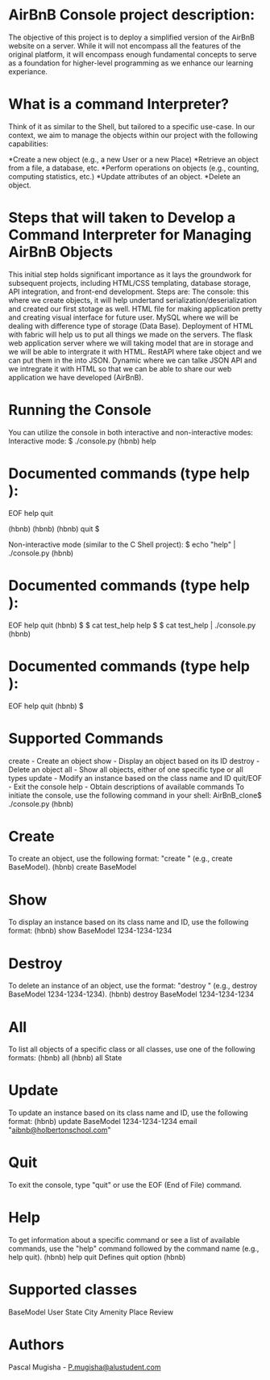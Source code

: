 # AirBnB Console project description:
The objective of this project is to deploy a simplified version of the AirBnB website on a server. While it will not encompass all the features of the original platform, it will encompass enough fundamental concepts to serve as a foundation for higher-level programming as we enhance our learning experiance.

# What is a command Interpreter?
Think of it as similar to the Shell, but tailored to a specific use-case. In our context, we aim to manage the objects within our project with the following capabilities:

*Create a new object (e.g., a new User or a new Place)
*Retrieve an object from a file, a database, etc.
*Perform operations on objects (e.g., counting, computing statistics, etc.)
*Update attributes of an object.
*Delete an object.

# Steps that will taken to Develop a Command Interpreter for Managing AirBnB Objects
This initial step holds significant importance as it lays the groundwork for subsequent projects, including HTML/CSS templating, database storage, API integration, and front-end development. Steps are:
The console: this where we create objects, it will help undertand serialization/deserialization and created our first stotage as well.
HTML file for making application pretty and creating visual interface for future user.
MySQL where we will be dealing with difference type of storage (Data Base).
Deployment of HTML with fabric will help us to put all things we made on the servers.
The flask web application server where we will taking model that are in storage and we will be able to intergrate it with HTML.
RestAPI where take object and we can put them in the into JSON.
Dynamic where we can talke JSON API and we intregrate it with HTML so that we can be able to share our web application we have developed (AirBnB).

# Running the Console
You can utilize the console in both interactive and non-interactive modes:
Interactive mode:
$ ./console.py
(hbnb) help

Documented commands (type help <topic>):
========================================
EOF  help  quit

(hbnb) 
(hbnb) 
(hbnb) quit
$

Non-interactive mode (similar to the C Shell project):
$ echo "help" | ./console.py
(hbnb)

Documented commands (type help <topic>):
========================================
EOF  help  quit
(hbnb) 
$
$ cat test_help
help
$
$ cat test_help | ./console.py
(hbnb)

Documented commands (type help <topic>):
========================================
EOF  help  quit
(hbnb) 
$

# Supported Commands
create - Create an object
show - Display an object based on its ID
destroy - Delete an object
all - Show all objects, either of one specific type or all types
update - Modify an instance based on the class name and ID
quit/EOF - Exit the console
help - Obtain descriptions of available commands
To initiate the console, use the following command in your shell:
AirBnB_clone$ ./console.py
(hbnb) 

# Create
To create an object, use the following format: "create " (e.g., create BaseModel).
(hbnb) create BaseModel

# Show
To display an instance based on its class name and ID, use the following format:
(hbnb) show BaseModel 1234-1234-1234

# Destroy
To delete an instance of an object, use the format: "destroy " (e.g., destroy BaseModel 1234-1234-1234).
(hbnb) destroy BaseModel 1234-1234-1234

# All
To list all objects of a specific class or all classes, use one of the following formats:
(hbnb) all
(hbnb) all State

# Update
To update an instance based on its class name and ID, use the following format:
(hbnb) update BaseModel 1234-1234-1234 email "aibnb@holbertonschool.com"

# Quit
To exit the console, type "quit" or use the EOF (End of File) command.

# Help
To get information about a specific command or see a list of available commands, use the "help" command followed by the command name (e.g., help quit).
(hbnb) help quit
Defines quit option
(hbnb)

# Supported classes
BaseModel
User
State
City
Amenity
Place
Review

# Authors
Pascal Mugisha - P.mugisha@alustudent.com
